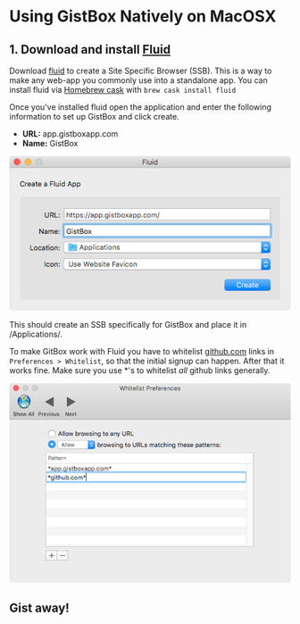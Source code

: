 Using GistBox Natively on MacOSX
================================

## 1. Download and install [Fluid](http://fluidapp.com/)
Download [fluid](http://fluidapp.com/) to create a Site Specific Browser (SSB). This is a way to make any web-app you commonly use into a standalone app. You can install fluid via [Homebrew cask](https://caskroom.github.io/) with `brew cask install fluid`

Once you've installed fluid open the application and enter the following information to set up GistBox and click create.

  - **URL:** app.gistboxapp.com
  - **Name:** GistBox

![Fluid Setup GistBox. Setup window.](fluid-setup-GistBox_1.png)

This should create an SSB specifically for GistBox and place it in /Applications/.


To make GitBox work with Fluid you have to whitelist [github.com](https://github.com) links in `Preferences > Whitelist`, so that the initial signup can happen. After that it works fine. Make sure you use \*'s to whitelist *all* github links generally.

![Fluid Setup GistBox. Whitelist preference pane.](fluid-setup-GistBox_3.png)

## Gist away!